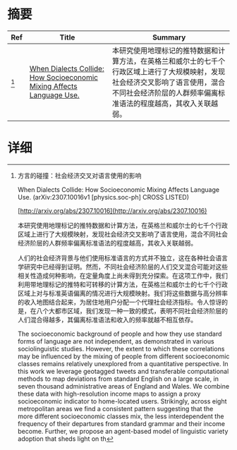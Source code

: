 # 摘要

| Ref | Title | Summary |
| --- | --- | --- |
| [^1] | [When Dialects Collide: How Socioeconomic Mixing Affects Language Use.](http://arxiv.org/abs/2307.10016) | 本研究使用地理标记的推特数据和计算方法，在英格兰和威尔士的七千个行政区域上进行了大规模映射，发现社会经济交叉影响了语言使用，混合不同社会经济阶层的人群频率偏离标准语法的程度越高，其收入关联越弱。 |

# 详细

[^1]: 方言的碰撞：社会经济交叉对语言使用的影响

    When Dialects Collide: How Socioeconomic Mixing Affects Language Use. (arXiv:2307.10016v1 [physics.soc-ph] CROSS LISTED)

    [http://arxiv.org/abs/2307.10016](http://arxiv.org/abs/2307.10016)

    本研究使用地理标记的推特数据和计算方法，在英格兰和威尔士的七千个行政区域上进行了大规模映射，发现社会经济交叉影响了语言使用，混合不同社会经济阶层的人群频率偏离标准语法的程度越高，其收入关联越弱。

    

    人们的社会经济背景与他们使用标准语言的方式并不独立，这在各种社会语言学研究中已经得到证明。然而，不同社会经济阶层的人们交叉混合可能对这些相关性造成何种影响，在定量角度上尚未得到充分探索。在这项工作中，我们利用带地理标记的推特和可转移的计算方法，在英格兰和威尔士的七千个行政区域上对与标准英语偏离的情况进行大规模映射。我们将这些数据与高分辨率的收入地图结合起来，为居住地用户分配一个代理社会经济指标。令人惊讶的是，在八个大都市区域，我们发现一种一致的模式，表明不同社会经济阶层的人们混合得越多，其偏离标准语法和收入的频率就越不相互依存。

    The socioeconomic background of people and how they use standard forms of language are not independent, as demonstrated in various sociolinguistic studies. However, the extent to which these correlations may be influenced by the mixing of people from different socioeconomic classes remains relatively unexplored from a quantitative perspective. In this work we leverage geotagged tweets and transferable computational methods to map deviations from standard English on a large scale, in seven thousand administrative areas of England and Wales. We combine these data with high-resolution income maps to assign a proxy socioeconomic indicator to home-located users. Strikingly, across eight metropolitan areas we find a consistent pattern suggesting that the more different socioeconomic classes mix, the less interdependent the frequency of their departures from standard grammar and their income become. Further, we propose an agent-based model of linguistic variety adoption that sheds light on th
    

